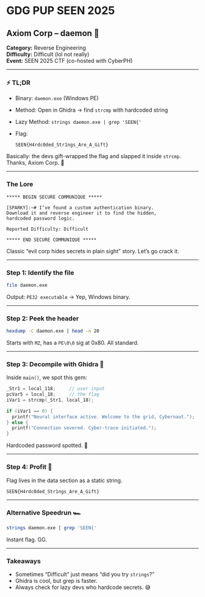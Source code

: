 # GDG PUP SEEN 2025

## Axiom Corp – daemon 👾

**Category:** Reverse Engineering\
**Difficulty:** Difficult (lol not really)\
**Event:** SEEN 2025 CTF (co-hosted with CyberPH)

***

### ⚡ TL;DR

* Binary: `daemon.exe` (Windows PE)
* Method: Open in Ghidra → find `strcmp` with hardcoded string
* Lazy Method: `strings daemon.exe | grep 'SEEN{'`
*   Flag:

    ```
    SEEN{H4rdc0ded_Str1ngs_Are_A_Gift}
    ```

Basically: the devs gift-wrapped the flag and slapped it inside `strcmp`. Thanks, Axiom Corp. 🎁

***

### The Lore

```
***** BEGIN SECURE COMMUNIQUE *****

[SPARKY]:~# I’ve found a custom authentication binary.  
Download it and reverse engineer it to find the hidden,  
hardcoded password logic.

Reported Difficulty: Difficult  

***** END SECURE COMMUNIQUE *****
```

Classic “evil corp hides secrets in plain sight” story. Let’s go crack it.

***

### Step 1: Identify the file

```bash
file daemon.exe
```

Output: `PE32 executable` → Yep, Windows binary.

***

### Step 2: Peek the header

```bash
hexdump -C daemon.exe | head -n 20
```

Starts with `MZ`, has a `PE\0\0` sig at 0x80. All standard.

***

### Step 3: Decompile with Ghidra 🧩

Inside `main()`, we spot this gem:

```c
_Str1 = local_118;     // user input
pcVar5 = local_18;     // the flag
iVar1 = strcmp(_Str1, local_18);

if (iVar1 == 0) {
  printf("Neural interface active. Welcome to the grid, Cybernaut.");
} else {
  printf("Connection severed. Cyber-trace initiated.");
}
```

Hardcoded password spotted. 🚨

***

### Step 4: Profit 🎁

Flag lives in the data section as a static string.

```
SEEN{H4rdc0ded_Str1ngs_Are_A_Gift}
```

***

### Alternative Speedrun 🏎️

```bash
strings daemon.exe | grep 'SEEN{'
```

Instant flag. GG.

***

### Takeaways

* Sometimes “Difficult” just means “did you try `strings`?”
* Ghidra is cool, but grep is faster.
* Always check for lazy devs who hardcode secrets. 😅
